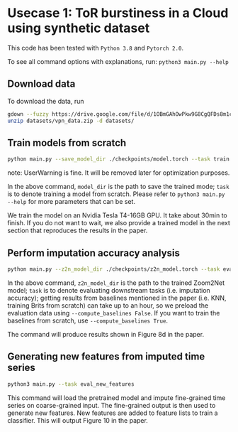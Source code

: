 # Usecase 1: ToR burstiness in a Cloud using synthetic dataset

This code has been tested with `Python 3.8` and `Pytorch 2.0`.

To see all command options with explanations, run: `python3 main.py --help`

## Download data
To download the data, run

```bash
gdown --fuzzy https://drive.google.com/file/d/1OBmGAhOwPkw9G8CgQFDs8m1cMW78N2Ic/view?usp=sharing -O datasets/
unzip datasets/vpn_data.zip -d datasets/
```

## Train models from scratch

```bash
python main.py --save_model_dir ./checkpoints/model.torch --task train
```
note: UserWarning is fine. It will be removed later for optimization purposes. 

In the above command, `model_dir` is the path to save the trained mode; `task` is to denote training a model from scratch. Please refer to `python3 main.py --help` for more parameters that can be set. 

We train the model on an Nvidia Tesla T4-16GB GPU. It take about 30min to finish. If you do not want to wait, we also provide a trained model in the next section that reproduces the results in the paper.

## Perform imputation accuracy analysis

```bash
python main.py --z2n_model_dir ./checkpoints/z2n_model.torch --task eval_downstream_task --compute_baselines False
```

In the above command, `z2n_model_dir` is the path to the trained Zoom2Net model; `task` is to denote evaluating downstream tasks (i.e. imputation accuracy); getting results from baselines mentioned in the paper (i.e. KNN, training Brits from scratch) can take up to an hour, so we preload the evaluation data using `--compute_baselines False`. If you want to train the baselines from scratch, use `--compute_baselines True`. 

The command will produce results shown in Figure 8d in the paper. 

## Generating new features from imputed time series
```bash
python3 main.py --task eval_new_features
```

This command will load the pretrained model and impute fine-grained time series on coarse-grained input. The fine-grained output is then used to generate new features. New features are added to feature lists to train a classifier. This will output Figure 10 in the paper. 